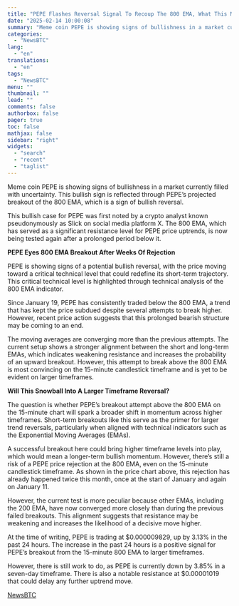 ```yaml
---
title: "PEPE Flashes Reversal Signal To Recoup The 800 EMA, What This Means For Price"
date: "2025-02-14 10:00:08"
summary: "Meme coin PEPE is showing signs of bullishness in a market currently filled with uncertainty. This bullish sign is reflected through PEPE’s projected breakout of the 800 EMA, which is a sign of bullish reversal. This bullish case for PEPE was first noted by a crypto analyst known pseudonymously as..."
categories:
  - "NewsBTC"
lang:
  - "en"
translations:
  - "en"
tags:
  - "NewsBTC"
menu: ""
thumbnail: ""
lead: ""
comments: false
authorbox: false
pager: true
toc: false
mathjax: false
sidebar: "right"
widgets:
  - "search"
  - "recent"
  - "taglist"
---
```


Meme coin PEPE is showing signs of bullishness in a market currently filled with uncertainty. This bullish sign is reflected through PEPE’s projected breakout of the 800 EMA, which is a sign of bullish reversal.

This bullish case for PEPE was first noted by a crypto analyst known pseudonymously as Slick on social media platform X. The 800 EMA, which has served as a significant resistance level for PEPE price uptrends, is now being tested again after a prolonged period below it.

**PEPE Eyes 800 EMA Breakout After Weeks Of Rejection**

PEPE is showing signs of a potential bullish reversal, with the price moving toward a critical technical level that could redefine its short-term trajectory. This critical technical level is highlighted through technical analysis of the 800 EMA indicator.

Since January 19, PEPE has consistently traded below the 800 EMA, a trend that has kept the price subdued despite several attempts to break higher. However, recent price action suggests that this prolonged bearish structure may be coming to an end.

The moving averages are converging more than the previous attempts. The current setup shows a stronger alignment between the short and long-term EMAs, which indicates weakening resistance and increases the probability of an upward breakout. However, this attempt to break above the 800 EMA is most convincing on the 15-minute candlestick timeframe and is yet to be evident on larger timeframes.

**Will This Snowball Into A Larger Timeframe Reversal?**

The question is whether PEPE’s breakout attempt above the 800 EMA on the 15-minute chart will spark a broader shift in momentum across higher timeframes. Short-term breakouts like this serve as the primer for larger trend reversals, particularly when aligned with technical indicators such as the Exponential Moving Averages (EMAs).

A successful breakout here could bring higher timeframe levels into play, which would mean a longer-term bullish momentum. However, there’s still a risk of a PEPE price rejection at the 800 EMA, even on the 15-minute candlestick timeframe. As shown in the price chart above, this rejection has already happened twice this month, once at the start of January and again on January 11.

However, the current test is more peculiar because other EMAs, including the 200 EMA, have now converged more closely than during the previous failed breakouts. This alignment suggests that resistance may be weakening and increases the likelihood of a decisive move higher.

At the time of writing, PEPE is trading at $0.000009829, up by 3.13% in the past 24 hours. The increase in the past 24 hours is a positive signal for PEPE’s breakout from the 15-minute 800 EMA to larger timeframes.

However, there is still work to do, as PEPE is currently down by 3.85% in a seven-day timeframe. There is also a notable resistance at $0.00001019 that could delay any further uptrend move.

[NewsBTC](https://www.tradingview.com/news/newsbtc:a48a059a4094b:0-pepe-flashes-reversal-signal-to-recoup-the-800-ema-what-this-means-for-price/)
